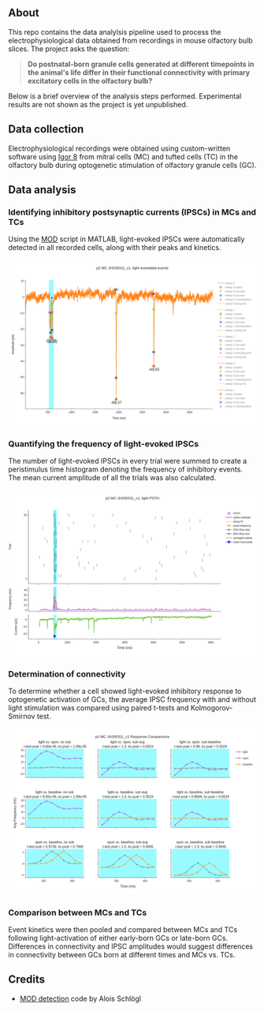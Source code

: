 ## About
This repo contains the data analylsis pipeline used to process the electrophysiological data obtained from recordings in mouse olfactory bulb slices. The project asks the question:
> **Do postnatal-born granule cells generated at different timepoints in the animal's life differ in their functional connectivity with primary excitatory cells in the olfactory bulb?**

Below is a brief overview of the analysis steps performed. Experimental results are not shown as the project is yet unpublished.

## Data collection
Electrophysiological recordings were obtained using custom-written software using [Igor 8](https://www.wavemetrics.com/) from mitral cells (MC) and tufted cells (TC) in the olfactory bulb during optogenetic stimulation of olfactory granule cells (GC).

## Data analysis

### Identifying inhibitory postsynaptic currents (IPSCs) in MCs and TCs
Using the [MOD](https://pub.ista.ac.at/~schloegl/software/mod/rc4/README.html) script in MATLAB, light-evoked IPSCs were automatically detected in all recorded cells, along with their peaks and kinetics.

![](https://github.com/janeswh/ibw_current_analysis/blob/main/figs/single_annotated.png)

### Quantifying the frequency of light-evoked IPSCs
The number of light-evoked IPSCs in every trial were summed to create a peristimulus time histogram denoting the frequency of inhibitory events. The mean current amplitude of all the trials was also calculated.

![](https://github.com/janeswh/ibw_current_analysis/blob/main/figs/single_freq.png)

### Determination of connectivity
To determine whether a cell showed light-evoked inhibitory response to optogenetic activation of GCs, the average IPSC frequency with and without light stimulation was compared using paired t-tests and Kolmogorov-Smirnov test.

![](https://github.com/janeswh/ibw_current_analysis/blob/main/figs/single_stats.png)

### Comparison between MCs and TCs
Event kinetics were then pooled and compared between MCs and TCs following light-activation of either early-born GCs or late-born GCs. Differences in connectivity and IPSC amplitudes would suggest differences in connectivity between GCs born at different times and MCs vs. TCs.

## Credits

* [MOD detection](https://pub.ista.ac.at/~schloegl/software/mod/rc4/README.html) code by Alois Schlögl
